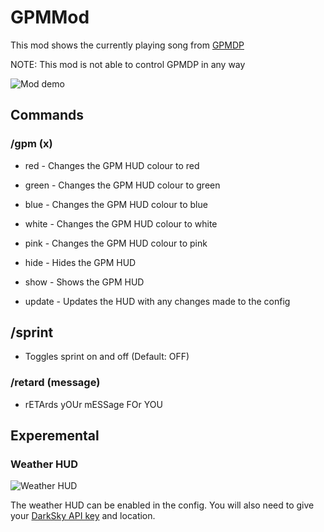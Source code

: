 # GPMMod
This mod shows the currently playing song from [GPMDP](https://www.googleplaymusicdesktopplayer.com)

NOTE: This mod is not able to control GPMDP in any way

![Mod demo](https://i.imgur.com/ivRJb4B.png)


## Commands

### /gpm (x)
- red - Changes the GPM HUD colour to red
- green - Changes the GPM HUD colour to green
- blue - Changes the GPM HUD colour to blue
- white - Changes the GPM HUD colour to white
- pink - Changes the GPM HUD colour to pink
  
- hide - Hides the GPM HUD
- show - Shows the GPM HUD

- update - Updates the HUD with any changes made to the config

## /sprint
 - Toggles sprint on and off (Default: OFF)

### /retard (message)
 - rETArds yOUr mESSage FOr YOU 
 
 ## Experemental
 
### Weather HUD
![Weather HUD](https://i.imgur.com/o5SquRd.png)

The weather HUD can be enabled in the config. You will also need to give your [DarkSky API key](https://darksky.net/dev) and location.  
